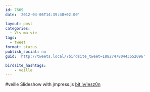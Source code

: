```yaml
---
id: 7669
date: '2012-04-06T14:39:40+02:00'

layout: post
categories:
  - Vis ma vie
tags:
  - tweet
format: status
publish_social: no
guid: 'http://tweets.local/?birdsite_tweet=188274780443652096'

birdsite_hashtags:
    - veille
---
```


\#veille Slideshow with jmpress.js [bit.ly/Iesz0n](http://bit.ly/Iesz0n)